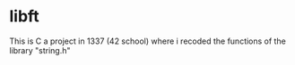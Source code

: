 # libft
This is C a project in 1337 (42 school) where i recoded the functions of the library "string.h"
